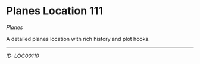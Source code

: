 # Planes Location 111

*Planes*

A detailed planes location with rich history and plot hooks.

---
*ID: LOC00110*